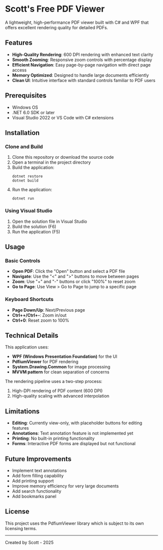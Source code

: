 # Scott's Free PDF Viewer

A lightweight, high-performance PDF viewer built with C# and WPF that offers excellent rendering quality for detailed PDFs.

## Features

- **High-Quality Rendering**: 600 DPI rendering with enhanced text clarity
- **Smooth Zooming**: Responsive zoom controls with percentage display
- **Efficient Navigation**: Easy page-by-page navigation with direct page access
- **Memory Optimized**: Designed to handle large documents efficiently
- **Clean UI**: Intuitive interface with standard controls familiar to PDF users

## Prerequisites

- Windows OS
- .NET 6.0 SDK or later
- Visual Studio 2022 or VS Code with C# extensions

## Installation

### Clone and Build

1. Clone this repository or download the source code
2. Open a terminal in the project directory
3. Build the application:
   ```
   dotnet restore
   dotnet build
   ```
4. Run the application:
   ```
   dotnet run
   ```

### Using Visual Studio

1. Open the solution file in Visual Studio
2. Build the solution (F6)
3. Run the application (F5)

## Usage

### Basic Controls

- **Open PDF**: Click the "Open" button and select a PDF file
- **Navigate**: Use the "<" and ">" buttons to move between pages
- **Zoom**: Use "+" and "-" buttons or click "100%" to reset zoom
- **Go to Page**: Use View > Go to Page to jump to a specific page

### Keyboard Shortcuts

- **Page Down/Up**: Next/Previous page
- **Ctrl++/Ctrl+-**: Zoom in/out
- **Ctrl+0**: Reset zoom to 100%

## Technical Details

This application uses:

- **WPF (Windows Presentation Foundation)** for the UI
- **PdfiumViewer** for PDF rendering
- **System.Drawing.Common** for image processing
- **MVVM pattern** for clean separation of concerns

The rendering pipeline uses a two-step process:
1. High-DPI rendering of PDF content (600 DPI)
2. High-quality scaling with advanced interpolation

## Limitations

- **Editing**: Currently view-only, with placeholder buttons for editing features
- **Annotations**: Text annotation feature is not implemented yet
- **Printing**: No built-in printing functionality
- **Forms**: Interactive PDF forms are displayed but not functional

## Future Improvements

- Implement text annotations
- Add form filling capability
- Add printing support
- Improve memory efficiency for very large documents
- Add search functionality
- Add bookmarks panel

## License

This project uses the PdfiumViewer library which is subject to its own licensing terms.

---

Created by Scott - 2025
